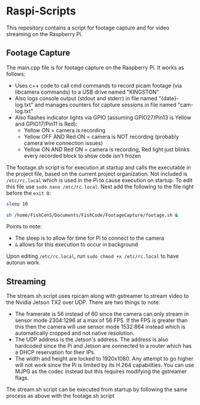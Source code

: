# Raspi-Scripts

This repository contains a script for footage capture and for video streaming on the Raspberry Pi.

## Footage Capture

The main.cpp file is for footage capture on the Raspberry Pi. It works as follows:
- Uses c++ code to call cmd commands to record picam footage (via libcamera commands) to a USB drive named "KINGSTON"
- Also logs console output (stdout and stderr) in file named "{date}-log.txt" and manages counters for capture sessions in file named "cam-log.txt"
- Also flashes indicator lights via GPIO (assuming GPIO27/Pin13 is Yellow and GPIO17/Pin11 is Red):
  - Yellow ON = camera is recording
  - Yellow OFF AND Red ON = camera is NOT recording (probably camera wire connection issues)
  - Yellow ON AND Red ON = camera is recording, Red light just blinks every recorded block to show code isn't frozen

The footage.sh script is for execution at startup and calls the executable in the project file, based on the current project organization. Not included is `/etc/rc.local` which is used in the Pi to cause execution on startup. To edit this file use `sudo nano /etc/rc.local`. Next add the following to the file right before the `exit 0`:
```bash
sleep 10
 
sh /home/FishCenS/Documents/FishCode/FootageCapture/footage.sh &
```
Points to note:
- The sleep is to allow for time for Pi to connect to the camera
- `&` allows for this execution to occur in background

Upon editing `/etc/rc.local`, run `sudo chmod +x /etc/rc.local` to have autorun work.

## Streaming
The stream.sh script uses rpicam along with gstreamer to stream video to the Nvidia Jetson TX2 over UDP. There are two things to note:
- The framerate is 56 instead of 60 since the camera can only stream in sensor mode 2304:1296 at a max of 56 FPS. If the FPS is greater than this then the camera will use sensor mode 1532:864 instead which is automatically cropped and not native resolution.
- The UDP address is the Jetson's address. The address is also hardcoded since the Pi and Jetson are connected to a router which has a DHCP reservation for their IPs.
- The width and height are locked to 1920x1080. Any attempt to go higher will not work since the Pi is limited by its H.264 capabilities. You can use MJPG as the codec instead but this requires modifying the gstreamer flags.
  
The stream.sh script can be executed from startup by following the same process as above with the footage.sh script

